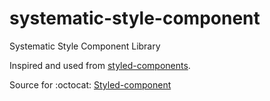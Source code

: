 # systematic-style-component
Systematic Style Component Library 


Inspired and used from [styled-components](https://styled-components.com/).

Source for :octocat: [Styled-component](https://github.com/styled-components/styled-components) 
